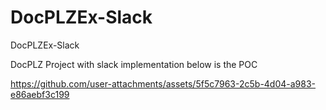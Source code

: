 # DocPLZEx-Slack
DocPLZEx-Slack

DocPLZ Project with slack implementation below is the POC


https://github.com/user-attachments/assets/5f5c7963-2c5b-4d04-a983-e86aebf3c199
